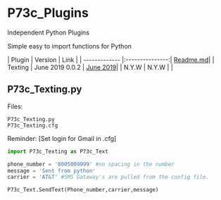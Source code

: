 # P73c_Plugins
Independent Python Plugins


Simple easy to import functions for Python


| Plugin  	| Version         | Link |
| ------------- |:---------------:| [Readme.md](https://github.com/Protocol73/P73c_Plugins "Ver 0.0.2")|
| Texting       | June 2019 0.0.2 | [June 2019](https://github.com/Protocol73/P73c_Plugins#p73c_textingpy "Ver 0.0.2")|
| N.Y.W         |   N.Y.W         | |

	

## P73c_Texting.py

Files:  

	P73c_Texting.py
	P73c_Texting.cfg

Reminder: [Set login for Gmail in .cfg]


```python
import P73c_Texting as P73c_Text

phone_number = '8005009999' #no spacing in the number
message = 'Sent from python'
carrier = 'AT&T' #SMS Gateway's are pulled from the config file.

P73c_Text.SendText(Phone_number,carrier,message)
```	

